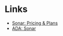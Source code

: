# Links

- [Sonar: Pricing & Plans](https://www.sonarsource.com/plans-and-pricing/#sonarqube)
- [ADA: Sonar](https://lms.ada.tech/student/topics/by-class-id/109466b6-f9c2-4aaa-861e-ba5c3edee4cb/by-module-id/7e4fa28a-be7b-4b00-95e1-2c8e2c8557f6)
